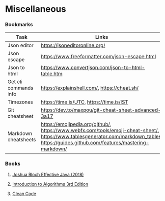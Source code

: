 # Miscellaneous


### Bookmarks

| Task                  	| Links                                                                                                                           	|
|-----------------------	|---------------------------------------------------------------------------------------------------------------------------------	|
| Json editor           	| https://jsoneditoronline.org/                                                                                                   	|
| Json escape           	| https://www.freeformatter.com/json-escape.html                                                                                  	|
| Json to html          	| https://www.convertjson.com/json-to-html-table.htm                                                                              	|
| Get cli commands info 	| https://explainshell.com/, https://cheat.sh/                                                                                    	|
| Timezones             	| https://time.is/UTC, https://time.is/IST                                                                                        	|
| Git cheatsheet        	| https://dev.to/maxpou/git-cheat-sheet-advanced-3a17                                                                             	|
| Markdown cheatsheets  	| https://emojipedia.org/github/, https://www.webfx.com/tools/emoji-cheat-sheet/, https://www.tablesgenerator.com/markdown_tables, https://guides.github.com/features/mastering-markdown/ 	|


### Books

1. [Joshua Bloch Effective Java (2018)](https://github.com/abhisheksurve45/software-engg-notes/tree/master/miscellaneous/books/Joshua-Bloch-Effective-Java-2018.pdf)

2. [Introduction to Algorithms 3rd Edition](https://github.com/abhisheksurve45/software-engg-notes/tree/master/miscellaneous/books/Introduction-to-Algorithms-3rd-Edition.pdf)

3. [Clean Code](https://github.com/abhisheksurve45/software-engg-notes/tree/master/miscellaneous/books/Clean-Code-by-Robert-C-Martin.pdf)
